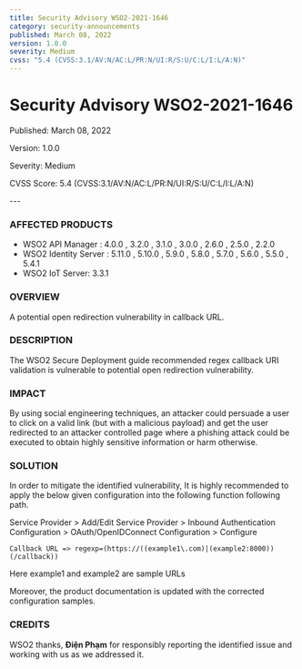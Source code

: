 ```yaml
---
title: Security Advisory WSO2-2021-1646
category: security-announcements
published: March 08, 2022
version: 1.0.0
severity: Medium
cvss: "5.4 (CVSS:3.1/AV:N/AC:L/PR:N/UI:R/S:U/C:L/I:L/A:N)"
---
```


# Security Advisory WSO2-2021-1646

<p class="doc-info">Published: March 08, 2022</p>
<p class="doc-info">Version: 1.0.0</p>
<p class="doc-info">Severity: Medium</p>
<p class="doc-info">CVSS Score: 5.4 (CVSS:3.1/AV:N/AC:L/PR:N/UI:R/S:U/C:L/I:L/A:N)</p>
---

### AFFECTED PRODUCTS
* WSO2 API Manager : 4.0.0 , 3.2.0 , 3.1.0 , 3.0.0 , 2.6.0 , 2.5.0 , 2.2.0
* WSO2 Identity Server : 5.11.0 , 5.10.0 , 5.9.0 , 5.8.0 , 5.7.0 , 5.6.0 , 5.5.0 , 5.4.1
* WSO2 IoT Server: 3.3.1


### OVERVIEW
A potential open redirection vulnerability in callback URL.


### DESCRIPTION
The WSO2 Secure Deployment guide recommended regex callback URI validation is vulnerable to potential open redirection vulnerability.


### IMPACT
By using social engineering techniques, an attacker could persuade a user to click on a valid link (but with a malicious payload) and get the user redirected to an attacker controlled page where a phishing attack could be executed to obtain highly sensitive information or harm otherwise.


### SOLUTION
In order to mitigate the identified vulnerability, It is highly recommended to apply the below given configuration into the following function following path.

Service Provider > Add/Edit Service Provider > Inbound Authentication Configuration > OAuth/OpenIDConnect Configuration > Configure

  `Callback URL => regexp=(https://((example1\.com)|(example2:8000))(/callback))`

Here example1 and example2 are sample URLs

Moreover, the product documentation is updated with the corrected configuration samples.


### CREDITS
WSO2 thanks, **Điện Phạm** for responsibly reporting the identified issue and working with us as we addressed it.
